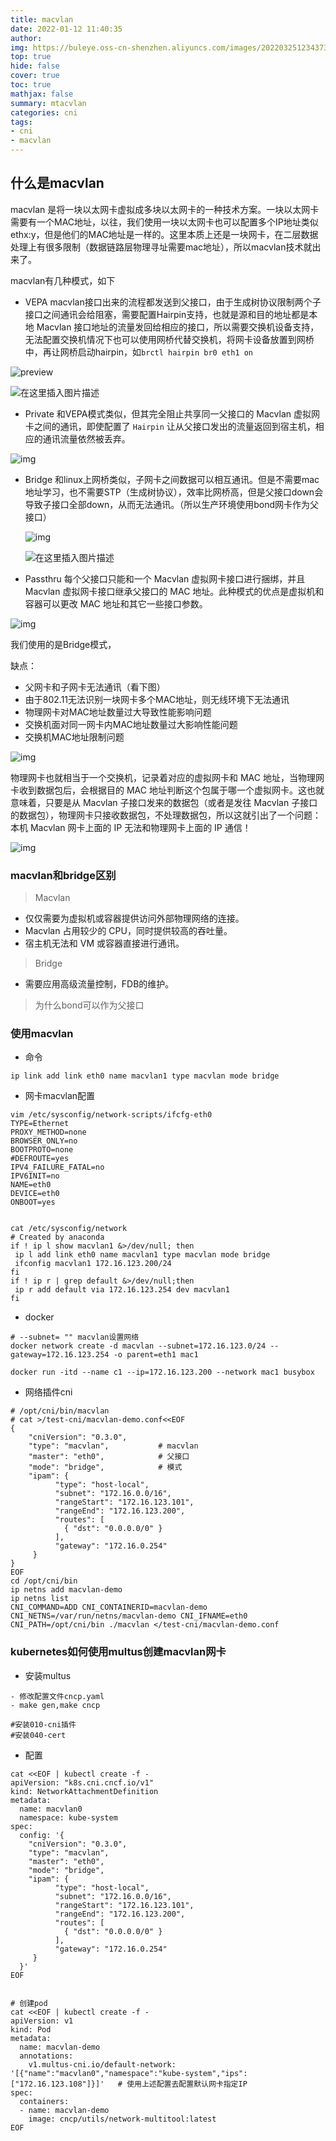 ```yaml
---
title: macvlan
date: 2022-01-12 11:40:35
author:  
img: https://buleye.oss-cn-shenzhen.aliyuncs.com/images/202203251234373.jpg
top: true
hide: false
cover: true
toc: true
mathjax: false
summary: mtacvlan
categories: cni
tags:
- cni
- macvlan
---
```




## 什么是macvlan

macvlan 是将一块以太网卡虚拟成多块以太网卡的一种技术方案。一块以太网卡需要有一个MAC地址，以往，我们使用一块以太网卡也可以配置多个IP地址类似ethx:y，但是他们的MAC地址是一样的。这里本质上还是一块网卡，在二层数据处理上有很多限制（数据链路层物理寻址需要mac地址），所以macvlan技术就出来了。

macvlan有几种模式，如下

- VEPA macvlan接口出来的流程都发送到父接口，由于生成树协议限制两个子接口之间通讯会给阻塞，需要配置Hairpin支持，也就是源和目的地址都是本地 Macvlan 接口地址的流量发回给相应的接口，所以需要交换机设备支持，无法配置交换机情况下也可以使用网桥代替交换机，将网卡设备放置到网桥中，再让网桥启动hairpin，如`brctl hairpin br0 eth1 on`

![preview](https://buleye.oss-cn-shenzhen.aliyuncs.com/images/202203251234221.png)

![在这里插入图片描述](https://buleye.oss-cn-shenzhen.aliyuncs.com/images/202203251234709.png)

- Private     和VEPA模式类似，但其完全阻止共享同一父接口的 Macvlan 虚拟网卡之间的通讯，即使配置了 `Hairpin` 让从父接口发出的流量返回到宿主机，相应的通讯流量依然被丢弃。

  

![img](https://buleye.oss-cn-shenzhen.aliyuncs.com/images/202203251234291.jpg)

- Bridge    和linux上网桥类似，子网卡之间数据可以相互通讯。但是不需要mac地址学习，也不需要STP（生成树协议），效率比网桥高，但是父接口down会导致子接口全部down，从而无法通讯。（所以生产环境使用bond网卡作为父接口）

  ![img](https://buleye.oss-cn-shenzhen.aliyuncs.com/images/202203251234373.jpg)

  ![在这里插入图片描述](https://buleye.oss-cn-shenzhen.aliyuncs.com/images/202203251234027.png)

- Passthru    每个父接口只能和一个 Macvlan 虚拟网卡接口进行捆绑，并且 Macvlan 虚拟网卡接口继承父接口的 MAC 地址。此种模式的优点是虚拟机和容器可以更改 MAC 地址和其它一些接口参数。

![img](https://buleye.oss-cn-shenzhen.aliyuncs.com/images/202203251234335.jpg)

我们使用的是Bridge模式，

缺点：

- 父网卡和子网卡无法通讯（看下图）
- 由于802.11无法识别一块网卡多个MAC地址，则无线环境下无法通讯
- 物理网卡对MAC地址数量过大导致性能影响问题
- 交换机面对同一网卡内MAC地址数量过大影响性能问题
- 交换机MAC地址限制问题

![img](https://buleye.oss-cn-shenzhen.aliyuncs.com/images/202203251234017.png)

物理网卡也就相当于一个交换机，记录着对应的虚拟网卡和 MAC 地址，当物理网卡收到数据包后，会根据目的 MAC 地址判断这个包属于哪一个虚拟网卡。这也就意味着，只要是从 Macvlan 子接口发来的数据包（或者是发往 Macvlan 子接口的数据包），物理网卡只接收数据包，不处理数据包，所以这就引出了一个问题：本机 Macvlan 网卡上面的 IP 无法和物理网卡上面的 IP 通信！

![img](https://buleye.oss-cn-shenzhen.aliyuncs.com/images/202203251234842.jpg)

### macvlan和bridge区别

> Macvlan

- 仅仅需要为虚拟机或容器提供访问外部物理网络的连接。
- Macvlan 占用较少的 CPU，同时提供较高的吞吐量。
- 宿主机无法和 VM 或容器直接进行通讯。

> Bridge

- 需要应用高级流量控制，FDB的维护。



> 为什么bond可以作为父接口

### 使用macvlan

- 命令

```
ip link add link eth0 name macvlan1 type macvlan mode bridge
```

- 网卡macvlan配置

```
vim /etc/sysconfig/network-scripts/ifcfg-eth0
TYPE=Ethernet
PROXY_METHOD=none
BROWSER_ONLY=no
BOOTPROTO=none
#DEFROUTE=yes
IPV4_FAILURE_FATAL=no
IPV6INIT=no
NAME=eth0
DEVICE=eth0
ONBOOT=yes


cat /etc/sysconfig/network
# Created by anaconda
if ! ip l show macvlan1 &>/dev/null; then
 ip l add link eth0 name macvlan1 type macvlan mode bridge
 ifconfig macvlan1 172.16.123.200/24 
fi
if ! ip r | grep default &>/dev/null;then
 ip r add default via 172.16.123.254 dev macvlan1
fi
```

- docker

```
# --subnet= "" macvlan设置⽹络
docker network create -d macvlan --subnet=172.16.123.0/24 --gateway=172.16.123.254 -o parent=eth1 mac1

docker run -itd --name c1 --ip=172.16.123.200 --network mac1 busybox
```

- 网络插件cni

```
# /opt/cni/bin/macvlan
# cat >/test-cni/macvlan-demo.conf<<EOF
{
    "cniVersion": "0.3.0",
    "type": "macvlan",           # macvlan
    "master": "eth0",            # 父接口
    "mode": "bridge",            # 模式
    "ipam": {
          "type": "host-local",
          "subnet": "172.16.0.0/16",
          "rangeStart": "172.16.123.101",
          "rangeEnd": "172.16.123.200",
          "routes": [
            { "dst": "0.0.0.0/0" }
          ],
          "gateway": "172.16.0.254"
     }
}
EOF
cd /opt/cni/bin
ip netns add macvlan-demo
ip netns list
CNI_COMMAND=ADD CNI_CONTAINERID=macvlan-demo CNI_NETNS=/var/run/netns/macvlan-demo CNI_IFNAME=eth0 CNI_PATH=/opt/cni/bin ./macvlan </test-cni/macvlan-demo.conf
```

### kubernetes如何使用multus创建macvlan网卡

- 安装multus

```
- 修改配置文件cncp.yaml
- make gen,make cncp

#安装010-cni插件
#安装040-cert
```

- 配置

```
cat <<EOF | kubectl create -f -
apiVersion: "k8s.cni.cncf.io/v1"
kind: NetworkAttachmentDefinition
metadata:
  name: macvlan0
  namespace: kube-system
spec:
  config: '{
    "cniVersion": "0.3.0",
    "type": "macvlan",
    "master": "eth0",
    "mode": "bridge",
    "ipam": {
          "type": "host-local",
          "subnet": "172.16.0.0/16",
          "rangeStart": "172.16.123.101",
          "rangeEnd": "172.16.123.200",
          "routes": [
            { "dst": "0.0.0.0/0" }
          ],
          "gateway": "172.16.0.254"
     }
  }'
EOF


# 创建pod
cat <<EOF | kubectl create -f -
apiVersion: v1
kind: Pod
metadata:
  name: macvlan-demo
  annotations:
    v1.multus-cni.io/default-network: '[{"name":"macvlan0","namespace":"kube-system","ips":["172.16.123.108"]}]'   # 使用上述配置去配置默认网卡指定IP
spec:
  containers:
  - name: macvlan-demo
    image: cncp/utils/network-multitool:latest
EOF
```


